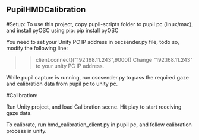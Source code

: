 ## PupilHMDCalibration

#Setup:
To use this project, copy pupil-scripts folder to pupil pc (linux/mac), and install pyOSC using pip:
pip install pyOSC

You need to set your Unity PC IP address in oscsender.py file, todo so, modify the following line:
>> client.connect(("192.168.11.243",9000))
Change "192.168.11.243" to your unity PC IP address.

While pupil capture is running, run oscsender.py to pass the required gaze and calibration data from pupil pc to unity pc.


#Calibration:

Run Unity project, and load Calibration scene. Hit play to start receiving gaze data.

To calibrate, run hmd_calibration_client.py in pupil pc, and follow calibration process in unity.
